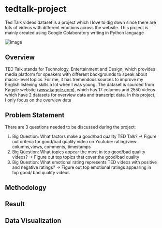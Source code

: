 # tedtalk-project
Ted Talk videos dataset is a project which I love to dig down since there are lots of videos with different emotions across the website. This project is mainly created using Google Colaboratory writing in Python language

![image](https://user-images.githubusercontent.com/97778235/158612371-8e9dfe14-82f3-40dc-ae7e-750f50a0c35e.png)

## Overview
TED Talk stands for Technology, Entertainment and Design, which provides media platform for speakers with different backgrounds to speak about macro-level topics. For me, it has tremendous sources to improve my English listening skills a lot when I was young. The dataset is sourced from Kaggle website (www.kaggle.com), which has 17 columns and 2550 videos which have 2 datasets for overview data and transcript data. In this project, I only focus on the overview data

## Problem Statement
There are 3 questions needed to be discussed during the project:
1. Big Question: What factors make a good/bad quality TED Talk? 
-> Figure out criteria for good/bad quality video on Youtube: rating/view columns,views, comments, timestamps
2. Big Question: What topics appear the most in top good/bad quality videos?
-> Figure out top topics that cover the good/bad quality
3. Big Question: What emotional rating represents TED videos with positive and negative ratings?
-> Figure out top emotional ratings appearing in top good/ bad quality videos 

## Methodology
## Result
## Data Visualization
